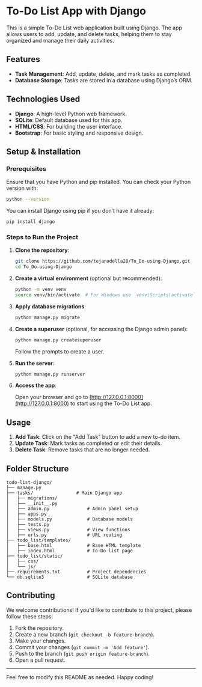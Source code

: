 # To-Do List App with Django

This is a simple To-Do List web application built using Django. The app allows users to add, update, and delete tasks, helping them to stay organized and manage their daily activities.

## Features

- **Task Management**: Add, update, delete, and mark tasks as completed.
- **Database Storage**: Tasks are stored in a database using Django’s ORM.

## Technologies Used

- **Django**: A high-level Python web framework.
- **SQLite**: Default database used for this app.
- **HTML/CSS**: For building the user interface.
- **Bootstrap**: For basic styling and responsive design.

## Setup & Installation

### Prerequisites

Ensure that you have Python and pip installed. You can check your Python version with:

```bash
python --version
```

You can install Django using pip if you don’t have it already:

```bash
pip install django
```

### Steps to Run the Project

1. **Clone the repository**:

    ```bash
    git clone https://github.com/tejanadella28/To_Do-using-Django.git
    cd To_Do-using-Django
    ```

2. **Create a virtual environment** (optional but recommended):

    ```bash
    python -m venv venv
    source venv/bin/activate  # For Windows use `venv\Scripts\activate`
    ```

3. **Apply database migrations**:

    ```bash
    python manage.py migrate
    ```

4. **Create a superuser** (optional, for accessing the Django admin panel):

    ```bash
    python manage.py createsuperuser
    ```

    Follow the prompts to create a user.

5. **Run the server**:

    ```bash
    python manage.py runserver
    ```

6. **Access the app**:

    Open your browser and go to [http://127.0.0.1:8000](http://127.0.0.1:8000) to start using the To-Do List app.

## Usage
1. **Add Task**: Click on the "Add Task" button to add a new to-do item.
2. **Update Task**: Mark tasks as completed or edit their details.
3. **Delete Task**: Remove tasks that are no longer needed.

## Folder Structure

```
todo-list-django/
├── manage.py
├── tasks/                # Main Django app
│   ├── migrations/
│   ├── __init__.py
│   ├── admin.py              # Admin panel setup
│   ├── apps.py
│   ├── models.py             # Database models
│   ├── tests.py
│   ├── views.py              # View functions
│   ├── urls.py               # URL routing
├── todo_list/templates/
│   ├── base.html             # Base HTML template
│   ├── index.html            # To-Do list page
├── todo_list/static/
│   ├── css/
│   └── js/
├── requirements.txt          # Project dependencies
└── db.sqlite3                # SQLite database
```

## Contributing

We welcome contributions! If you'd like to contribute to this project, please follow these steps:

1. Fork the repository.
2. Create a new branch (`git checkout -b feature-branch`).
3. Make your changes.
4. Commit your changes (`git commit -m 'Add feature'`).
5. Push to the branch (`git push origin feature-branch`).
6. Open a pull request.

---

Feel free to modify this README as needed. Happy coding!
